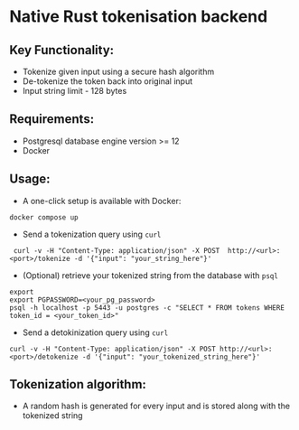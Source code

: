 # Native Rust tokenisation backend

## Key Functionality:
* Tokenize given input using a secure hash algorithm
* De-tokenize the token back into original input
* Input string limit - 128 bytes

## Requirements:
* Postgresql database engine version >= 12
* Docker

## Usage:
* A one-click setup is available with Docker: 
```
docker compose up
```
* Send a tokenization query using `curl`
```
 curl -v -H "Content-Type: application/json" -X POST  http://<url>:<port>/tokenize -d '{"input": "your_string_here"}'   
```
* (Optional) retrieve your tokenized string from the database with `psql`
```
export 
export PGPASSWORD=<your_pg_password>
psql -h localhost -p 5443 -u postgres -c "SELECT * FROM tokens WHERE token_id = <your_token_id>"
```
* Send a detokinization query using `curl`
```
curl -v -H "Content-Type: application/json" -X POST http://<url>:<port>/detokenize -d '{"input": "your_tokenized_string_here"}'
```

## Tokenization algorithm:
* A random hash is generated for every input and is stored along with the tokenized string
